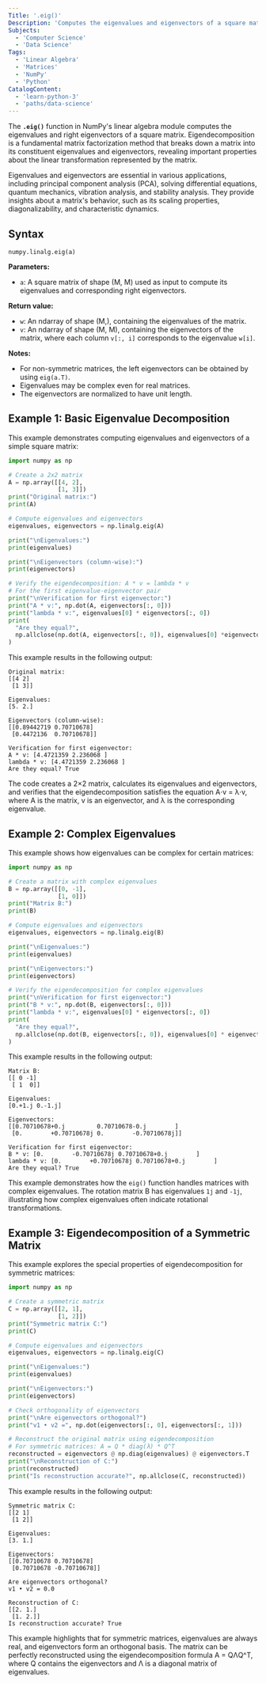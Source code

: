 ```yaml
---
Title: '.eig()'
Description: 'Computes the eigenvalues and eigenvectors of a square matrix.'
Subjects:
  - 'Computer Science'
  - 'Data Science'
Tags:
  - 'Linear Algebra'
  - 'Matrices'
  - 'NumPy'
  - 'Python'
CatalogContent:
  - 'learn-python-3'
  - 'paths/data-science'
---
```


The **`.eig()`** function in NumPy's linear algebra module computes the eigenvalues and right eigenvectors of a square matrix. Eigendecomposition is a fundamental matrix factorization method that breaks down a matrix into its constituent eigenvalues and eigenvectors, revealing important properties about the linear transformation represented by the matrix.

Eigenvalues and eigenvectors are essential in various applications, including principal component analysis (PCA), solving differential equations, quantum mechanics, vibration analysis, and stability analysis. They provide insights about a matrix's behavior, such as its scaling properties, diagonalizability, and characteristic dynamics.

## Syntax

```pseudo
numpy.linalg.eig(a)
```

**Parameters:**

- `a`: A square matrix of shape (M, M) used as input to compute its eigenvalues and corresponding right eigenvectors.

**Return value:**

- `w`: An ndarray of shape (M,), containing the eigenvalues of the matrix.
- `v`: An ndarray of shape (M, M), containing the eigenvectors of the matrix, where each column `v[:, i]` corresponds to the eigenvalue `w[i]`.

**Notes:**

- For non-symmetric matrices, the left eigenvectors can be obtained by using `eig(a.T)`.
- Eigenvalues may be complex even for real matrices.
- The eigenvectors are normalized to have unit length.

## Example 1: Basic Eigenvalue Decomposition

This example demonstrates computing eigenvalues and eigenvectors of a simple square matrix:

```py
import numpy as np

# Create a 2x2 matrix
A = np.array([[4, 2],
              [1, 3]])
print("Original matrix:")
print(A)

# Compute eigenvalues and eigenvectors
eigenvalues, eigenvectors = np.linalg.eig(A)

print("\nEigenvalues:")
print(eigenvalues)

print("\nEigenvectors (column-wise):")
print(eigenvectors)

# Verify the eigendecomposition: A * v = lambda * v
# For the first eigenvalue-eigenvector pair
print("\nVerification for first eigenvector:")
print("A * v:", np.dot(A, eigenvectors[:, 0]))
print("lambda * v:", eigenvalues[0] * eigenvectors[:, 0])
print(
  "Are they equal?",
  np.allclose(np.dot(A, eigenvectors[:, 0]), eigenvalues[0] *eigenvectors[:, 0])
)
```

This example results in the following output:

```shell
Original matrix:
[[4 2]
 [1 3]]

Eigenvalues:
[5. 2.]

Eigenvectors (column-wise):
[[0.89442719 0.70710678]
 [0.4472136  0.70710678]]

Verification for first eigenvector:
A * v: [4.4721359 2.236068 ]
lambda * v: [4.4721359 2.236068 ]
Are they equal? True
```

The code creates a 2×2 matrix, calculates its eigenvalues and eigenvectors, and verifies that the eigendecomposition satisfies the equation A⋅v = λ⋅v, where A is the matrix, v is an eigenvector, and λ is the corresponding eigenvalue.

## Example 2: Complex Eigenvalues

This example shows how eigenvalues can be complex for certain matrices:

```py
import numpy as np

# Create a matrix with complex eigenvalues
B = np.array([[0, -1],
              [1, 0]])
print("Matrix B:")
print(B)

# Compute eigenvalues and eigenvectors
eigenvalues, eigenvectors = np.linalg.eig(B)

print("\nEigenvalues:")
print(eigenvalues)

print("\nEigenvectors:")
print(eigenvectors)

# Verify the eigendecomposition for complex eigenvalues
print("\nVerification for first eigenvector:")
print("B * v:", np.dot(B, eigenvectors[:, 0]))
print("lambda * v:", eigenvalues[0] * eigenvectors[:, 0])
print(
  "Are they equal?",
  np.allclose(np.dot(B, eigenvectors[:, 0]), eigenvalues[0] * eigenvectors[:, 0])
)
```

This example results in the following output:

```shell
Matrix B:
[[ 0 -1]
 [ 1  0]]

Eigenvalues:
[0.+1.j 0.-1.j]

Eigenvectors:
[[0.70710678+0.j         0.70710678-0.j        ]
 [0.        +0.70710678j 0.        -0.70710678j]]

Verification for first eigenvector:
B * v: [0.        -0.70710678j 0.70710678+0.j        ]
lambda * v: [0.        +0.70710678j 0.70710678+0.j        ]
Are they equal? True
```

This example demonstrates how the `eig()` function handles matrices with complex eigenvalues. The rotation matrix B has eigenvalues `1j` and `-1j`, illustrating how complex eigenvalues often indicate rotational transformations.

## Example 3: Eigendecomposition of a Symmetric Matrix

This example explores the special properties of eigendecomposition for symmetric matrices:

```py
import numpy as np

# Create a symmetric matrix
C = np.array([[2, 1],
              [1, 2]])
print("Symmetric matrix C:")
print(C)

# Compute eigenvalues and eigenvectors
eigenvalues, eigenvectors = np.linalg.eig(C)

print("\nEigenvalues:")
print(eigenvalues)

print("\nEigenvectors:")
print(eigenvectors)

# Check orthogonality of eigenvectors
print("\nAre eigenvectors orthogonal?")
print("v1 • v2 =", np.dot(eigenvectors[:, 0], eigenvectors[:, 1]))

# Reconstruct the original matrix using eigendecomposition
# For symmetric matrices: A = Q * diag(λ) * Q^T
reconstructed = eigenvectors @ np.diag(eigenvalues) @ eigenvectors.T
print("\nReconstruction of C:")
print(reconstructed)
print("Is reconstruction accurate?", np.allclose(C, reconstructed))
```

This example results in the following output:

```shell
Symmetric matrix C:
[[2 1]
 [1 2]]

Eigenvalues:
[3. 1.]

Eigenvectors:
[[0.70710678 0.70710678]
 [0.70710678 -0.70710678]]

Are eigenvectors orthogonal?
v1 • v2 = 0.0

Reconstruction of C:
[[2. 1.]
 [1. 2.]]
Is reconstruction accurate? True
```

This example highlights that for symmetric matrices, eigenvalues are always real, and eigenvectors form an orthogonal basis. The matrix can be perfectly reconstructed using the eigendecomposition formula A = QΛQ^T, where Q contains the eigenvectors and Λ is a diagonal matrix of eigenvalues.

